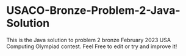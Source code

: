 # USACO-Bronze-Problem-2-Java-Solution
This is the Java solution to problem 2 bronze February 2023 USA Computing Olympiad contest. Feel Free to edit or try and improve it!
